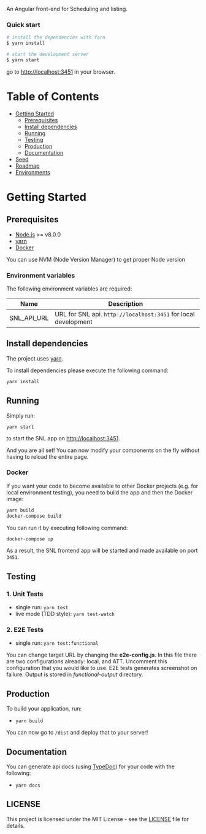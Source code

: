An Angular front-end for Scheduling and listing.

### Quick start

```bash
# install the dependencies with Yarn
$ yarn install

# start the development server
$ yarn start
```
go to [http://localhost:3451](http://localhost:3451) in your browser.

# Table of Contents

* [Getting Started](#getting-started)
    * [Prerequisites](#prerequisites)
    * [Install dependencies](#install-dependencies)
    * [Running](#running)
    * [Testing](#testing)
    * [Production](#production)
    * [Documentation](#documentation)
* [Seed](#seed)
* [Roadmap](#roadmap)
* [Environments](#environments)

# Getting Started

## Prerequisites

* [Node.js](https://nodejs.org/) >= v8.0.0
* [yarn](https://yarnpkg.com/)
* [Docker](https://www.docker.com)

You can use NVM (Node Version Manager) to get proper Node version

### Environment variables

The following environment variables are required:

| Name | Description |
|------|-------------|
| SNL_API_URL | URL for SNL api. `http://localhost:3451` for local development |

## Install dependencies

The project uses [yarn](https://yarnpkg.com/).

To install dependencies please execute the following command:

```bash
yarn install
```

## Running

Simply run:

```
yarn start
```

to start the SNL app on [http://localhost:3451](http://localhost:3451).

And you are all set! You can now modify your components on the fly without having to reload the entire page.

### Docker

If you want your code to become available to other Docker projects (e.g. for local environment testing), you need to build the app and then the Docker image:

```bash
yarn build
docker-compose build
```

You can run it by executing following command:

```bash
docker-compose up
```

As a result, the SNL frontend app will be started and made available on port `3451`.

## Testing

### 1. Unit Tests

* single run: `yarn test`
* live mode (TDD style): `yarn test-watch`

### 2. E2E Tests

* single run: `yarn test:functional`

You can change target URL by changing the **e2e-config.js**. In this file there are two configurations already: local, and ATT. Uncomment this configuration that you would like to use.
E2E tests generates screenshot on failure. Output is stored in *functional-output* directory.

## Production

To build your application, run:

* `yarn build`

You can now go to `/dist` and deploy that to your server!

## Documentation

You can generate api docs (using [TypeDoc](http://typedoc.org/)) for your code with the following:

* `yarn docs`

## LICENSE

This project is licensed under the MIT License - see the [LICENSE](LICENSE.md) file for details.
